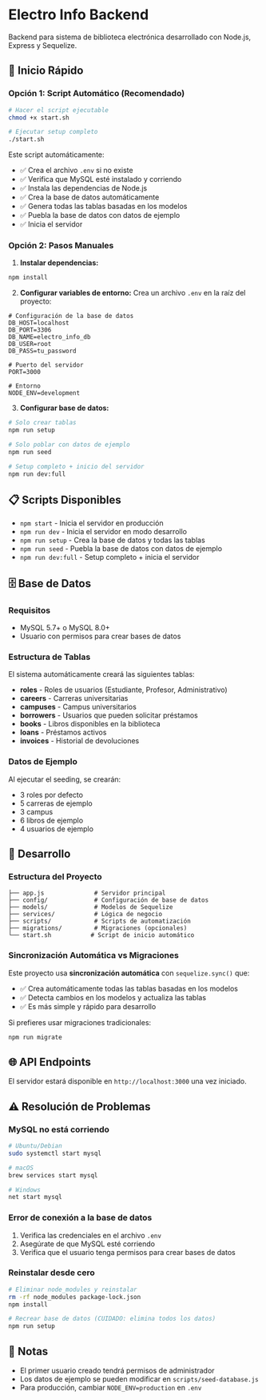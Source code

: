 # Electro Info Backend

Backend para sistema de biblioteca electrónica desarrollado con Node.js, Express y Sequelize.

## 🚀 Inicio Rápido

### Opción 1: Script Automático (Recomendado)

```bash
# Hacer el script ejecutable
chmod +x start.sh

# Ejecutar setup completo
./start.sh
```

Este script automáticamente:
- ✅ Crea el archivo `.env` si no existe
- ✅ Verifica que MySQL esté instalado y corriendo
- ✅ Instala las dependencias de Node.js
- ✅ Crea la base de datos automáticamente
- ✅ Genera todas las tablas basadas en los modelos
- ✅ Puebla la base de datos con datos de ejemplo
- ✅ Inicia el servidor

### Opción 2: Pasos Manuales

1. **Instalar dependencias:**
```bash
npm install
```

2. **Configurar variables de entorno:**
Crea un archivo `.env` en la raíz del proyecto:
```env
# Configuración de la base de datos
DB_HOST=localhost
DB_PORT=3306
DB_NAME=electro_info_db
DB_USER=root
DB_PASS=tu_password

# Puerto del servidor
PORT=3000

# Entorno
NODE_ENV=development
```

3. **Configurar base de datos:**
```bash
# Solo crear tablas
npm run setup

# Solo poblar con datos de ejemplo
npm run seed

# Setup completo + inicio del servidor
npm run dev:full
```

## 📋 Scripts Disponibles

- `npm start` - Inicia el servidor en producción
- `npm run dev` - Inicia el servidor en modo desarrollo
- `npm run setup` - Crea la base de datos y todas las tablas
- `npm run seed` - Puebla la base de datos con datos de ejemplo
- `npm run dev:full` - Setup completo + inicia el servidor

## 🗄️ Base de Datos

### Requisitos
- MySQL 5.7+ o MySQL 8.0+
- Usuario con permisos para crear bases de datos

### Estructura de Tablas

El sistema automáticamente creará las siguientes tablas:

- **roles** - Roles de usuarios (Estudiante, Profesor, Administrativo)
- **careers** - Carreras universitarias
- **campuses** - Campus universitarios
- **borrowers** - Usuarios que pueden solicitar préstamos
- **books** - Libros disponibles en la biblioteca
- **loans** - Préstamos activos
- **invoices** - Historial de devoluciones

### Datos de Ejemplo

Al ejecutar el seeding, se crearán:
- 3 roles por defecto
- 5 carreras de ejemplo
- 3 campus
- 6 libros de ejemplo
- 4 usuarios de ejemplo

## 🔧 Desarrollo

### Estructura del Proyecto
```
├── app.js              # Servidor principal
├── config/             # Configuración de base de datos
├── models/             # Modelos de Sequelize
├── services/           # Lógica de negocio
├── scripts/            # Scripts de automatización
├── migrations/         # Migraciones (opcionales)
└── start.sh           # Script de inicio automático
```

### Sincronización Automática vs Migraciones

Este proyecto usa **sincronización automática** con `sequelize.sync()` que:
- ✅ Crea automáticamente todas las tablas basadas en los modelos
- ✅ Detecta cambios en los modelos y actualiza las tablas
- ✅ Es más simple y rápido para desarrollo

Si prefieres usar migraciones tradicionales:
```bash
npm run migrate
```

## 🌐 API Endpoints

El servidor estará disponible en `http://localhost:3000` una vez iniciado.

## ⚠️ Resolución de Problemas

### MySQL no está corriendo
```bash
# Ubuntu/Debian
sudo systemctl start mysql

# macOS
brew services start mysql

# Windows
net start mysql
```

### Error de conexión a la base de datos
1. Verifica las credenciales en el archivo `.env`
2. Asegúrate de que MySQL esté corriendo
3. Verifica que el usuario tenga permisos para crear bases de datos

### Reinstalar desde cero
```bash
# Eliminar node_modules y reinstalar
rm -rf node_modules package-lock.json
npm install

# Recrear base de datos (CUIDADO: elimina todos los datos)
npm run setup
```

## 📝 Notas

- El primer usuario creado tendrá permisos de administrador
- Los datos de ejemplo se pueden modificar en `scripts/seed-database.js`
- Para producción, cambiar `NODE_ENV=production` en `.env` 